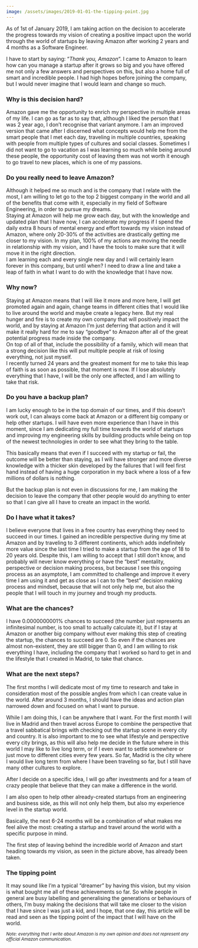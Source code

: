 ```yaml
---
image: /assets/images/2019-01-01-the-tipping-point.jpg
---
```

As of 1st of January 2019, I am taking action on the decision to accelerate the progress towards my vision of creating a positive impact upon the world through the world of startups by leaving Amazon after working 2 years and 4 months as a Software Engineer.

I have to start by saying: “_Thank you, Amazon_“. I came to Amazon to learn how can you manage a startup after it grows so big and you have offered me not only a few answers and perspectives on this, but also a home full of smart and incredible people. I had high hopes before joining the company, but I would never imagine that I would learn and change so much.

### Why is this decision hard?

Amazon gave me the opportunity to enrich my perspective in multiple areas of my life. I can go as far as to say that, although I liked the person that I was 2 year ago, I don’t recognise that variant anymore. I am an improved version that came after I discerned what concepts would help me from the smart people that I met each day, traveling in multiple countries, speaking with people from multiple types of cultures and social classes. Sometimes I did not want to go to vacation as I was learning so much while being around these people, the opportunity cost of leaving them was not worth it enough to go travel to new places, which is one of my passions.

### Do you really need to leave Amazon?

Although it helped me so much and is the company that I relate with the most, I am willing to let go to the top 2 biggest company in the world and all of the benefits that come with it, especially in my field of Software Engineering, in order to pursue my dreams.  
Staying at Amazon will help me grow each day, but with the knowledge and updated plan that I have now, I can accelerate my progress if I spend the daily extra 8 hours of mental energy and effort towards my vision instead of Amazon, where only 20-30% of the activities are drastically getting me closer to my vision. In my plan, 100% of my actions are moving the needle in relationship with my vision, and I have the tools to make sure that it will move it in the right direction.  
I am learning each and every single new day and I will certainly learn forever in this company, but until when? I need to draw a line and take a leap of faith in what I want to do with the knowledge that I have now.

### Why now?

Staying at Amazon means that I will like it more and more here, I will get promoted again and again, change teams in different cities that I would like to live around the world and maybe create a legacy here. But my real hunger and fire is to create my own company that will positively impact the world, and by staying at Amazon I’m just deferring that action and it will make it really hard for me to say “goodbye” to Amazon after all of the great potential progress made inside the company.  
On top of all of that, include the possibility of a family, which will mean that a strong decision like this will put multiple people at risk of losing everything, not just myself.  
I recently turned 24 years and the greatest moment for me to take this leap of faith is as soon as possible, that moment is now. If I lose absolutely everything that I have, I will be the only one affected, and I am willing to take that risk.

### Do you have a backup plan?

I am lucky enough to be in the top domain of our times, and if this doesn’t work out, I can always come back at Amazon or a different big company or help other startups. I will have even more experience than I have in this moment, since I am dedicating my full time towards the world of startups and improving my engineering skills by building products while being on top of the newest technologies in order to see what they bring to the table.

This basically means that even if I succeed with my startup or fail, the outcome will be better than staying, as I will have stronger and more diverse knowledge with a thicker skin developed by the failures that I will feel first hand instead of having a huge corporation in my back where a loss of a few millions of dollars is nothing.

But the backup plan is not even in discussions for me, I am making the decision to leave the company that other people would do anything to enter so that I can give all I have to create an impact in the world.

### Do I have what it takes?

I believe everyone that lives in a free country has everything they need to succeed in our times. I gained an incredible perspective during my time at Amazon and by traveling to 3 different continents, which adds indefinitely more value since the last time I tried to make a startup from the age of 18 to 20 years old. Despite this, I am willing to accept that I still don’t know, and probably will never know everything or have the “best” mentality, perspective or decision making process, but because I see this ongoing process as an asymptote, I am committed to challenge and improve it every time I am using it and get as close as I can to the “best” decision making process and mindset, because that will not only help me, but also the people that I will touch in my journey and trough my products.

### What are the chances?

I have 0.0000000001% chances to succeed (the number just represents an infinitesimal number, is too small to actually calculate it), but if I stay at Amazon or another big company without ever making this step of creating the startup, the chances to succeed are 0. So even if the chances are almost non-existent, they are still bigger than 0, and I am willing to risk everything I have, including the company that I worked so hard to get in and the lifestyle that I created in Madrid, to take that chance.

### What are the next steps?

The first months I will dedicate most of my time to research and take in consideration most of the possible angles from which I can create value in the world. After around 3 months, I should have the ideas and action plan narrowed down and focused on what I want to pursue.

While I am doing this, I can be anywhere that I want. For the first month I will live in Madrid and then travel across Europe to combine the perspective that a travel sabbatical brings with checking out the startup scene in every city and country. It is also important to me to see what lifestyle and perspective every city brings, as this will also help me decide in the future where in this world I may like to live long term, or if I even want to settle somewhere or just move to different cities every few years. So far, Madrid is the city where I would live long term from where I have been traveling so far, but I still have many other cultures to explore.

After I decide on a specific idea, I will go after investments and for a team of crazy people that believe that they can make a difference in the world.

I am also open to help other already-created startups from an engineering and business side, as this will not only help them, but also my experience level in the startup world.

Basically, the next 6-24 months will be a combination of what makes me feel alive the most: creating a startup and travel around the world with a specific purpose in mind.

The first step of leaving behind the incredible world of Amazon and start heading towards my vision, as seen in the picture above, has already been taken.

### The tipping point

It may sound like I’m a typical “dreamer” by having this vision, but my vision is what bought me all of these achievements so far. So while people in general are busy labelling and generalising the generations or behaviours of others, I’m busy making the decisions that will take me closer to the vision that I have since I was just a kid, and I hope, that one day, this article will be read and seen as the tipping point of the impact that I will have on the world.

<sub>_Note: everything that I write about Amazon is my own opinion and does not represent any official Amazon communication._</sub>